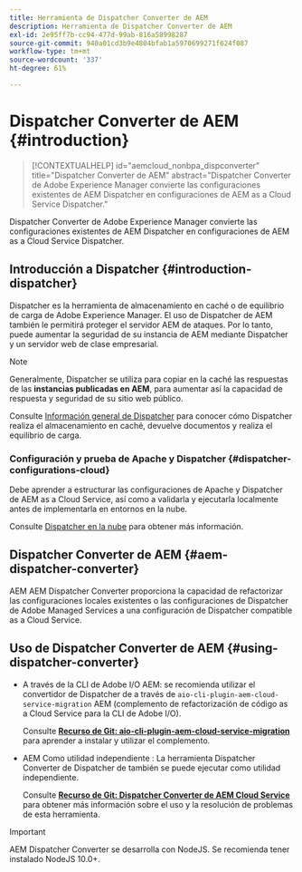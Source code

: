 ```yaml
---
title: Herramienta de Dispatcher Converter de AEM
description: Herramienta de Dispatcher Converter de AEM
exl-id: 2e95ff7b-cc94-477d-99ab-816a58998287
source-git-commit: 940a01cd3b9e4804bfab1a5970699271f624f087
workflow-type: tm+mt
source-wordcount: '337'
ht-degree: 61%

---
```


# Dispatcher Converter de AEM {#introduction}

>[!CONTEXTUALHELP]
>id="aemcloud_nonbpa_dispconverter"
>title="Dispatcher Converter de AEM"
>abstract="Dispatcher Converter de Adobe Experience Manager convierte las configuraciones existentes de AEM Dispatcher en configuraciones de AEM as a Cloud Service Dispatcher."

Dispatcher Converter de Adobe Experience Manager convierte las configuraciones existentes de AEM Dispatcher en configuraciones de AEM as a Cloud Service Dispatcher.

## Introducción a Dispatcher {#introduction-dispatcher}

Dispatcher es la herramienta de almacenamiento en caché o de equilibrio de carga de Adobe Experience Manager. El uso de Dispatcher de AEM también le permitirá proteger el servidor AEM de ataques. Por lo tanto, puede aumentar la seguridad de su instancia de AEM mediante Dispatcher y un servidor web de clase empresarial.

>[!NOTE]
>Generalmente, Dispatcher se utiliza para copiar en la caché las respuestas de las **instancias publicadas en AEM**, para aumentar así la capacidad de respuesta y seguridad de su sitio web público.

Consulte [Información general de Dispatcher](https://experienceleague.adobe.com/docs/experience-manager-dispatcher/using/dispatcher.html?lang=es) para conocer cómo Dispatcher realiza el almacenamiento en caché, devuelve documentos y realiza el equilibrio de carga.

### Configuración y prueba de Apache y Dispatcher {#dispatcher-configurations-cloud}

Debe aprender a estructurar las configuraciones de Apache y Dispatcher de AEM as a Cloud Service, así como a validarla y ejecutarla localmente antes de implementarla en entornos en la nube.

Consulte [Dispatcher en la nube](https://experienceleague.adobe.com/docs/experience-manager-cloud-service/implementing/content-delivery/disp-overview.html?lang=es) para obtener más información.

## Dispatcher Converter de AEM {#aem-dispatcher-converter}

AEM AEM Dispatcher Converter proporciona la capacidad de refactorizar las configuraciones locales existentes o las configuraciones de Dispatcher de Adobe Managed Services a una configuración de Dispatcher compatible as a Cloud Service.

## Uso de Dispatcher Converter de AEM {#using-dispatcher-converter}

* A través de la CLI de Adobe I/O AEM: se recomienda utilizar el convertidor de Dispatcher de a través de `aio-cli-plugin-aem-cloud-service-migration` AEM (complemento de refactorización de código as a Cloud Service para la CLI de Adobe I/O).

  Consulte **[Recurso de Git: aio-cli-plugin-aem-cloud-service-migration](https://github.com/adobe/aio-cli-plugin-aem-cloud-service-migration#introduction)** para aprender a instalar y utilizar el complemento.

* AEM Como utilidad independiente : La herramienta Dispatcher Converter de Dispatcher de también se puede ejecutar como utilidad independiente.

  Consulte **[Recurso de Git: Dispatcher Converter de AEM Cloud Service](https://github.com/adobe/aem-cloud-service-source-migration/tree/master/packages/dispatcher-converter)** para obtener más información sobre el uso y la resolución de problemas de esta herramienta.

>[!IMPORTANT]
>AEM Dispatcher Converter se desarrolla con NodeJS. Se recomienda tener instalado NodeJS 10.0+.

